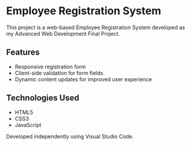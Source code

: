 # Employee Registration System

This project is a web-based Employee Registration System developed as my Advanced Web Development Final Project. 

## Features
- Responsive registration form
- Client-side validation for form fields
- Dynamic content updates for improved user experience

## Technologies Used
- HTML5
- CSS3
- JavaScript

Developed independently using Visual Studio Code.
